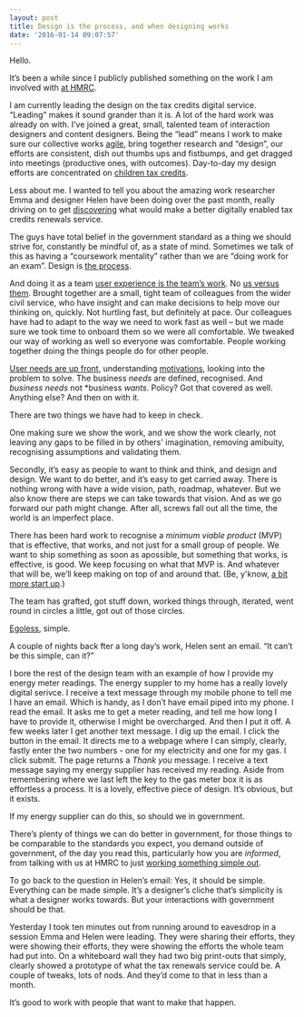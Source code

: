 ```yaml
---
layout: post
title: Design is the process, and when designing works
date: '2016-01-14 09:07:57'
---
```


Hello.

It’s been a while since I publicly published something on the work I am involved with [at HMRC](/tag/hmrc-digital/).

I am currently leading the design on the tax credits digital service. “Leading” makes it sound grander than it is. A lot of the hard work was already on with. I’ve joined a great, small, talented team of interaction designers and content designers. Being the “lead” means I work to make sure our collective works [agile](/service-manual/agile), bring together research and “design”, our efforts are consistent, dish out thumbs ups and fistbumps, and get dragged into meetings (productive ones, with outcomes). Day-to-day my design efforts are concentrated on [children tax credits](https://www.gov.uk/child-tax-credit).

Less about me. I wanted to tell you about the amazing work researcher Emma and designer Helen have been doing over the past month, really driving on to get [discovering](/service-manual/phases/discovery.html) what would make a better digitally enabled tax credits renewals service.

The guys have total belief in the government standard as a thing we should strive for, constantly be mindful of, as a state of mind. Sometimes we talk of this as having a “coursework mentality”  rather than we are “doing work for an exam”. Design is [the process](/service-manual).

And doing it as a team [user experience is the team’s work](https://twitter.com/ermlikeyeah/status/669878027573182465). No [us versus them](/us-versus-them/). Brought together are a small, tight team of colleagues from the wider civil service, who have insight and can make decisions to help move our thinking on, quickly. Not hurtling fast, but definitely at pace. Our colleagues have had to adapt to the way we need to work fast as well – but we made sure we took time to onboard them so we were all comfortable. We tweaked our way of working as well so everyone was comfortable. People working together doing the things people do for other people.

[User needs are up front](https://www.gov.uk/design-principles#first), understanding [motivations](/motivations-of-users/), looking into the problem to solve. The business *needs* are defined, recognised. And *business needs* not *business *wants*. Policy? Got that covered as well. Anything else? And then on with it.

There are two things we have had to keep in check.

One making sure we show the work, and we show the work clearly, not leaving any gaps to be filled in by others' imagination, removing amibuity, recognising assumptions and validating them.

Secondly, it’s easy as people to want to think and think, and design and design. We want to do better, and it’s easy to get carried away. There is nothing wrong with have a wide vision, path, roadmap, whatever. But we also know there are steps we can take towards that vision. And as we go forward our path might change. After all, screws fall out all the time, the world is an imperfect place.

There has been hard work to recognise a *minimum viable product* (MVP) that is effective, that works, and not just for a small group of people. We want to ship something as soon as apossible, but something that works, is effective, is good. We keep focusing on what that MVP is. And whatever that will be, we’ll keep making on top of and around that. (Be, y'know, [a bit more start up](/weird-science/).)

The team has grafted, got stuff down, worked things through, iterated, went round in circles a little, got out of those circles.

[Egoless](/blood-simple/), simple.

A couple of nights back fter a long day’s work, Helen sent an email. “It can’t be this simple, can it?”

I bore the rest of the design team with an example of how I provide my energy meter readings. The energy suppler to my home has a really lovely digital serivce. I receive a text message through my mobile phone to tell me I have an email. Which is handy, as I don’t have email piped into my phone. I read the email. It asks me to get a meter reading, and tell me how long I have to provide it, otherwise I might be overcharged. And then I put it off. A few weeks later I get another text message. I dig up the email. I click the button in the email. It directs me to a webpage where I can simply, clearly, fastly enter the two numbers - one for my electricity and one for my gas. I click submit. The page returns a *Thank you* message. I receive a text message saying my energy supplier has received my reading. Aside from remembering where we last left the key to the gas meter box it is as effortless a process. It is a lovely, effective piece of design. It’s obvious, but it exists.

If my energy supplier can do this, so should we in government.

There’s plenty of things we can do better in government, for those things to be comparable to the standards you expect, you demand outside of government, of the day you read this, particularly how you are *informed*, from talking with us at HMRC to just [working something simple out](http://taxcredits.hmrc.gov.uk/Qualify/DIQHousehold.aspx).

To go back to the question in Helen’s email: Yes, it should be simple. Everything can be made simple. It’s a designer’s cliche that’s simplicity is what a designer works towards. But your interactions with government should be that.

Yesterday I took ten minutes out from running around to eavesdrop in a session Emma and Helen were leading. They were sharing their efforts, they were showing their efforts, they were showing the efforts the whole team had put into. On a whiteboard wall they had two big print-outs that simply, clearly showed a prototype of what the tax renewals service could be. A couple of tweaks, lots of nods. And they’d come to that in less than a month.

It’s good to work with people that want to make that happen.